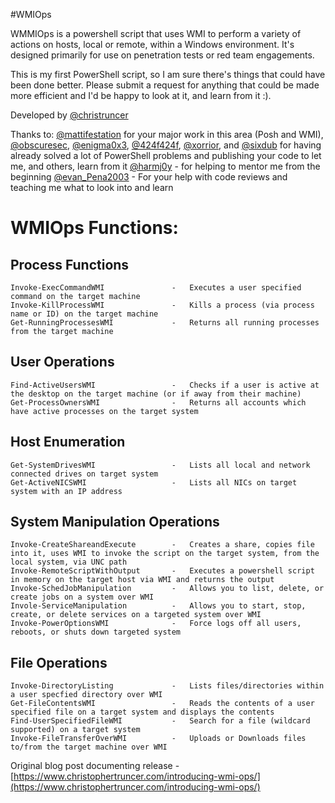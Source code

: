 #WMIOps

WMMIOps is a powershell script that uses WMI to perform a variety of actions on hosts, local or remote, within
a Windows environment.  It's designed primarily for use on penetration tests or red team engagements.

This is my first PowerShell script, so I am sure there's things that could have been done better.  Please submit
a request for anything that could be made more efficient and I'd be happy to look at it, and learn from it :).

Developed by [@christruncer](https://twitter.com/christruncer)

Thanks to:
    [@mattifestation](https://twitter.com/mattifestation) for your major work in this area (Posh and WMI), 
    [@obscuresec](https://twitter.com/obscuresec), [@enigma0x3](https://twitter.com/enigma0x3), [@424f424f](https://twitter.com/424f424f), [@xorrior](https://twitter.com/xorrior), and [@sixdub](https://twitter.com/sixdub) for having already solved a lot of PowerShell problems and publishing your code to let me, and others, learn from it
    [@harmj0y](https://twitter.com/harmj0y) - for helping to mentor me from the beginning
    [@evan_Pena2003](https://twitter.com/evan_pena2003) - For your help with code reviews and teaching me what to look into and learn


# WMIOps Functions:

## Process Functions
    Invoke-ExecCommandWMI               -   Executes a user specified command on the target machine
    Invoke-KillProcessWMI               -   Kills a process (via process name or ID) on the target machine
    Get-RunningProcessesWMI             -   Returns all running processes from the target machine

## User Operations
    Find-ActiveUsersWMI                 -   Checks if a user is active at the desktop on the target machine (or if away from their machine)
    Get-ProcessOwnersWMI                -   Returns all accounts which have active processes on the target system

## Host Enumeration
    Get-SystemDrivesWMI                 -   Lists all local and network connected drives on target system
    Get-ActiveNICSWMI                   -   Lists all NICs on target system with an IP address

## System Manipulation Operations
    Invoke-CreateShareandExecute        -   Creates a share, copies file into it, uses WMI to invoke the script on the target system, from the local system, via UNC path
    Invoke-RemoteScriptWithOutput       -   Executes a powershell script in memory on the target host via WMI and returns the output
    Invoke-SchedJobManipulation         -   Allows you to list, delete, or create jobs on a system over WMI
    Invole-ServiceManipulation          -   Allows you to start, stop, create, or delete services on a targeted system over WMI
    Invoke-PowerOptionsWMI              -   Force logs off all users, reboots, or shuts down targeted system

## File Operations
    Invoke-DirectoryListing             -   Lists files/directories within a user specfied directory over WMI
    Get-FileContentsWMI                 -   Reads the contents of a user specified file on a target system and displays the contents
    Find-UserSpecifiedFileWMI           -   Search for a file (wildcard supported) on a target system
    Invoke-FileTransferOverWMI          -   Uploads or Downloads files to/from the target machine over WMI

Original blog post documenting release - [https://www.christophertruncer.com/introducing-wmi-ops/](https://www.christophertruncer.com/introducing-wmi-ops/)
